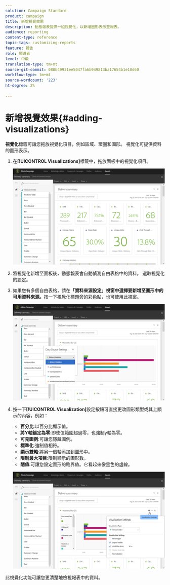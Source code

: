 ```yaml
---
solution: Campaign Standard
product: campaign
title: 新增視覺效果
description: 動態報表提供一組視覺化，以新增圖形表示至報表。
audience: reporting
content-type: reference
topic-tags: customizing-reports
feature: 報告
role: 領導者
level: 中級
translation-type: tm+mt
source-git-commit: 088b49931ee5047fa6b949813ba17654b1e10d60
workflow-type: tm+mt
source-wordcount: '223'
ht-degree: 2%

---
```



# 新增視覺效果{#adding-visualizations}

**視覺化**&#x200B;標籤可讓您拖放視覺化項目，例如區域、環圈和圖形。 視覺化可提供資料的圖形表示。

1. 在&#x200B;**[!UICONTROL Visualizations]**&#x200B;標籤中，拖放面板中的視覺化項目。

   ![](assets/dynamic_report_visualization_1.png)

1. 將視覺化新增至面板後，動態報表會自動偵測自由表格中的資料。 選取視覺化的設定。
1. 如果您有多個自由表格，請在&#x200B;**「資料來源設定」視窗中選擇要新增至圖形中的可用資料來源。**&#x200B;按一下視覺化標題旁的彩色點，也可使用此視窗。

   ![](assets/dynamic_report_visualization_2.png)

1. 按一下&#x200B;**[!UICONTROL Visualization]**&#x200B;設定按鈕可直接更改圖形類型或其上顯示的內容，例如：

   * **百分比**:以百分比顯示值。
   * **將Y軸錨定為零**:即使值範圍超過零，也強制y軸為零。
   * **可見圖例**:可讓您隱藏圖例。
   * **標準化**:強制值相符。
   * **顯示雙軸**:將另一個軸添加到圖形中。
   * **限制最大項目**:限制顯示的圖形數。
   * **閾值**:可讓您設定圖形的臨界值。它看起來像黑色的虛線。

   ![](assets/dynamic_report_visualization_3.png)

此視覺化功能可讓您更清楚地檢視報表中的資料。
